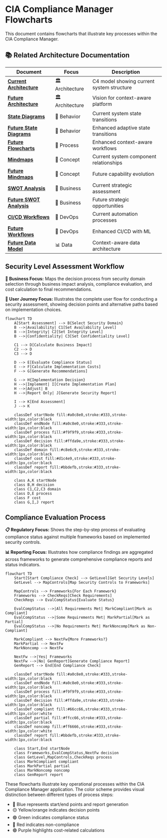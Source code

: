 # CIA Compliance Manager Flowcharts

This document contains flowcharts that illustrate key processes within the CIA Compliance Manager.

## 📚 Related Architecture Documentation

<div class="documentation-map">

| Document                                            | Focus           | Description                               |
| --------------------------------------------------- | --------------- | ----------------------------------------- |
| **[Current Architecture](ARCHITECTURE.md)**         | 🏛️ Architecture | C4 model showing current system structure |
| **[Future Architecture](FUTURE_ARCHITECTURE.md)**   | 🏛️ Architecture | Vision for context-aware platform         |
| **[State Diagrams](STATEDIAGRAM.md)**               | 🔄 Behavior     | Current system state transitions          |
| **[Future State Diagrams](FUTURE_STATEDIAGRAM.md)** | 🔄 Behavior     | Enhanced adaptive state transitions       |
| **[Future Flowcharts](FUTURE_FLOWCHART.md)**        | 🔄 Process      | Enhanced context-aware workflows          |
| **[Mindmaps](MINDMAP.md)**                          | 🧠 Concept      | Current system component relationships    |
| **[Future Mindmaps](FUTURE_MINDMAP.md)**            | 🧠 Concept      | Future capability evolution               |
| **[SWOT Analysis](SWOT.md)**                        | 💼 Business     | Current strategic assessment              |
| **[Future SWOT Analysis](FUTURE_SWOT.md)**          | 💼 Business     | Future strategic opportunities            |
| **[CI/CD Workflows](WORKFLOWS.md)**                 | 🔧 DevOps       | Current automation processes              |
| **[Future Workflows](FUTURE_WORKFLOWS.md)**         | 🔧 DevOps       | Enhanced CI/CD with ML                    |
| **[Future Data Model](FUTURE_DATA_MODEL.md)**       | 📊 Data         | Context-aware data architecture           |

</div>

## Security Level Assessment Workflow

**💼 Business Focus:** Maps the decision process from security domain selection through business impact analysis, compliance evaluation, and cost calculation to final recommendations.

**👤 User Journey Focus:** Illustrates the complete user flow for conducting a security assessment, showing decision points and alternative paths based on implementation choices.

```mermaid
flowchart TD
    A[Start Assessment] --> B{Select Security Domain}
    B -->|Availability| C1[Set Availability Level]
    B -->|Integrity| C2[Set Integrity Level]
    B -->|Confidentiality| C3[Set Confidentiality Level]

    C1 --> D[Calculate Business Impact]
    C2 --> D
    C3 --> D

    D --> E[Evaluate Compliance Status]
    E --> F[Calculate Implementation Costs]
    F --> G[Generate Recommendations]

    G --> H{Implementation Decision}
    H -->|Implement| I[Create Implementation Plan]
    H -->|Adjust| B
    H -->|Report Only| J[Generate Security Report]

    I --> K[End Assessment]
    J --> K

    classDef startNode fill:#a0c8e0,stroke:#333,stroke-width:1px,color:black
    classDef endNode fill:#a0c8e0,stroke:#333,stroke-width:1px,color:black
    classDef process fill:#f9f9f9,stroke:#333,stroke-width:1px,color:black
    classDef decision fill:#ffda9e,stroke:#333,stroke-width:1px,color:black
    classDef domain fill:#c8e6c9,stroke:#333,stroke-width:1px,color:black
    classDef cost fill:#d1c4e9,stroke:#333,stroke-width:1px,color:black
    classDef report fill:#bbdefb,stroke:#333,stroke-width:1px,color:black

    class A,K startNode
    class B,H decision
    class C1,C2,C3 domain
    class D,E process
    class F cost
    class G,I,J report
```

## Compliance Evaluation Process

**📋 Regulatory Focus:** Shows the step-by-step process of evaluating compliance status against multiple frameworks based on implemented security controls.

**📊 Reporting Focus:** Illustrates how compliance findings are aggregated across frameworks to generate comprehensive compliance reports and status indicators.

```mermaid
flowchart TD
    Start[Start Compliance Check] --> GetLevel[Get Security Levels]
    GetLevel --> MapControls[Map Security Controls to Frameworks]

    MapControls --> Frameworks{For Each Framework}
    Frameworks --> CheckReqs[Check Requirements]
    CheckReqs --> EvalCompStatus{Evaluate Status}

    EvalCompStatus -->|All Requirements Met| MarkCompliant[Mark as Compliant]
    EvalCompStatus -->|Some Requirements Met| MarkPartial[Mark as Partial]
    EvalCompStatus -->|No Requirements Met| MarkNoncomp[Mark as Non-Compliant]

    MarkCompliant --> NextFw{More Frameworks?}
    MarkPartial --> NextFw
    MarkNoncomp --> NextFw

    NextFw -->|Yes| Frameworks
    NextFw -->|No| GenReport[Generate Compliance Report]
    GenReport --> End[End Compliance Check]

    classDef startNode fill:#a0c8e0,stroke:#333,stroke-width:1px,color:black
    classDef endNode fill:#a0c8e0,stroke:#333,stroke-width:1px,color:black
    classDef process fill:#f9f9f9,stroke:#333,stroke-width:1px,color:black
    classDef decision fill:#ffda9e,stroke:#333,stroke-width:1px,color:black
    classDef compliant fill:#66cc66,stroke:#333,stroke-width:1px,color:white
    classDef partial fill:#ffcc66,stroke:#333,stroke-width:1px,color:black
    classDef noncomp fill:#ff6666,stroke:#333,stroke-width:1px,color:white
    classDef report fill:#bbdefb,stroke:#333,stroke-width:1px,color:black

    class Start,End startNode
    class Frameworks,EvalCompStatus,NextFw decision
    class GetLevel,MapControls,CheckReqs process
    class MarkCompliant compliant
    class MarkPartial partial
    class MarkNoncomp noncomp
    class GenReport report
```

<div class="diagram-legend">
These flowcharts illustrate key operational processes within the CIA Compliance Manager application. The color scheme provides visual distinction between different types of process steps:

- 🔵 Blue represents start/end points and report generation
- 🟡 Yellow/orange indicates decision points
- 🟢 Green indicates compliance status
- 🔴 Red indicates non-compliance
- 🟣 Purple highlights cost-related calculations
</div>

